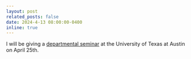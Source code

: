 ```yaml
---
layout: post
related_posts: false
date: 2024-4-13 08:00:00-0400
inline: true
---
```


I will be giving a [departmental seminar](https://sites.utexas.edu/order/events/) at the University of Texas at Austin on April 25th.
